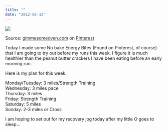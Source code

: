 ```yaml
---
title: ""
date: "2012-02-12"
---
```


[![](images/20969954484811478_y7T59msB_c.jpg)](http://pinterest.com/pin/9851692904713911/)

Source: [gimmesomeoven.com](http://gimmesomeoven.com/no-bake-energy-bites/) on [Pinterest](http://pinterest.com/)

  
  
Today I made some No bake Energy Bites (Found on Pinterest, of course) that I am going to try out before my runs this week. I figure it is much healthier than the peanut butter crackers I have been eating before an early morning run.  
  
Here is my plan for this week.  
  
Monday/Tuesday: 3 miles/Strength Training  
Wednesday: 3 miles pace  
Thursday: 3 miles  
Friday: Strength Training  
Saturday: 5 miles  
Sunday: 2-3 miles or Cross  
  
I am hoping to set out for my recovery jog today after my little O goes to sleep...

